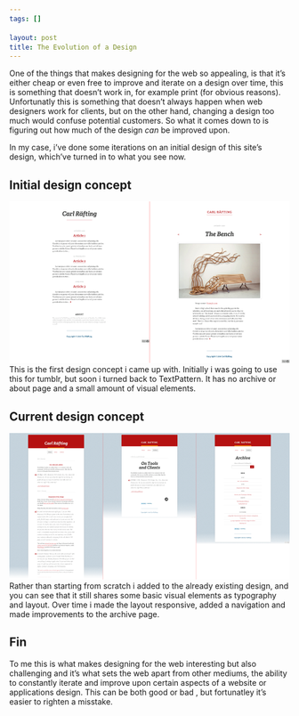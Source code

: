 ```yaml
--- 
tags: []

layout: post
title: The Evolution of a Design
---
```


One of the things that makes designing for the web so appealing, is that
it’s either cheap or even free to improve and iterate on a design over
time, this is something that doesn’t work in, for example print (for
obvious reasons). Unfortunatly this is something that doesn’t always
happen when web designers work for clients, but on the other hand,
changing a design too much would confuse potential customers. So what it
comes down to is figuring out how much of the design *can* be improved
upon.

In my case, i’ve done some iterations on an initial design of this
site’s design, which’ve turned in to what you see now.

Initial design concept
----------------------

<div class="media-content">
<a href="/images/9.png"><img src="/images/9t.png?1310831339" alt="" /></a>

</div>
This is the first design concept i came up with. Initially i was going
to use this for tumblr, but soon i turned back to TextPattern. It has no
archive or about page and a small amount of visual elements.

Current design concept
----------------------

<div class="media-content">
<a href="/images/8.png"><img src="/images/8t.png?1310831320" alt="" /></a>

</div>
Rather than starting from scratch i added to the already existing
design, and you can see that it still shares some basic visual elements
as typography and layout. Over time i made the layout responsive, added
a navigation and made improvements to the archive page.

Fin
---

To me this is what makes designing for the web interesting but also
challenging and it’s what sets the web apart from other mediums, the
ability to constantly iterate and improve upon certain aspects of a
website or applications design. This can be both good or bad , but
fortunatley it’s easier to righten a misstake.
